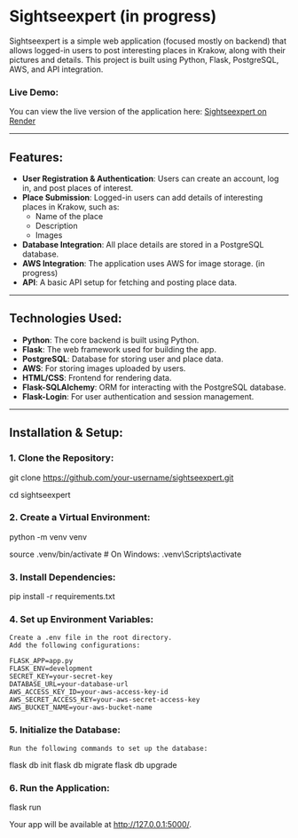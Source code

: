 # Sightseexpert (in progress)

Sightseexpert is a simple web application (focused mostly on backend) that allows logged-in users to post interesting places in Krakow, along with their pictures and details. This project is built using Python, Flask, PostgreSQL, AWS, and API integration.

### Live Demo:
You can view the live version of the application here: [Sightseexpert on Render](https://sightseexpert.onrender.com/)

---

## Features:
- **User Registration & Authentication**: Users can create an account, log in, and post places of interest.
- **Place Submission**: Logged-in users can add details of interesting places in Krakow, such as:
  - Name of the place
  - Description
  - Images
- **Database Integration**: All place details are stored in a PostgreSQL database.
- **AWS Integration**: The application uses AWS for image storage. (in progress)
- **API**: A basic API setup for fetching and posting place data.

---

## Technologies Used:
- **Python**: The core backend is built using Python.
- **Flask**: The web framework used for building the app.
- **PostgreSQL**: Database for storing user and place data.
- **AWS**: For storing images uploaded by users.
- **HTML/CSS**: Frontend for rendering data.
- **Flask-SQLAlchemy**: ORM for interacting with the PostgreSQL database.
- **Flask-Login**: For user authentication and session management.

---

## Installation & Setup:

### 1. Clone the Repository:

git clone https://github.com/your-username/sightseexpert.git

cd sightseexpert

### 2. Create a Virtual Environment:

python -m venv venv

source .venv/bin/activate  # On Windows: .venv\Scripts\activate


### 3. Install Dependencies:

pip install -r requirements.txt


### 4. Set up Environment Variables:

    Create a .env file in the root directory.
    Add the following configurations:

    FLASK_APP=app.py
    FLASK_ENV=development
    SECRET_KEY=your-secret-key
    DATABASE_URL=your-database-url
    AWS_ACCESS_KEY_ID=your-aws-access-key-id
    AWS_SECRET_ACCESS_KEY=your-aws-secret-access-key
    AWS_BUCKET_NAME=your-aws-bucket-name


### 5. Initialize the Database:

    Run the following commands to set up the database:

flask db init
flask db migrate
flask db upgrade


### 6. Run the Application:

flask run

Your app will be available at http://127.0.0.1:5000/.
